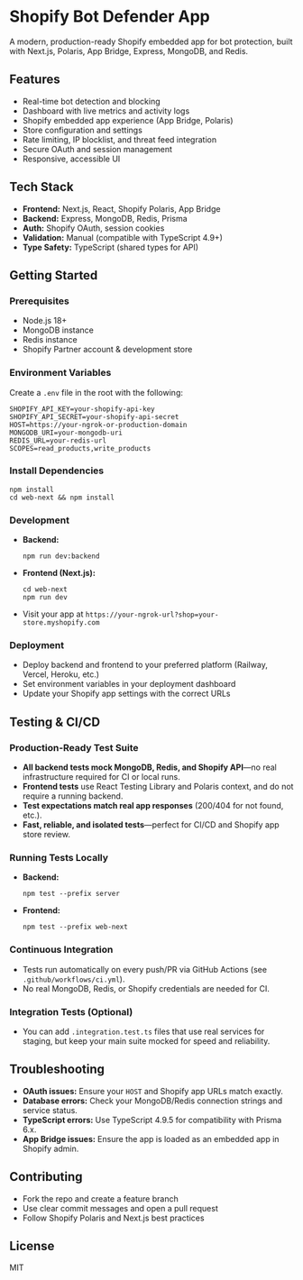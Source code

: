 # Shopify Bot Defender App

A modern, production-ready Shopify embedded app for bot protection, built with Next.js, Polaris, App Bridge, Express, MongoDB, and Redis.

## Features
- Real-time bot detection and blocking
- Dashboard with live metrics and activity logs
- Shopify embedded app experience (App Bridge, Polaris)
- Store configuration and settings
- Rate limiting, IP blocklist, and threat feed integration
- Secure OAuth and session management
- Responsive, accessible UI

## Tech Stack
- **Frontend:** Next.js, React, Shopify Polaris, App Bridge
- **Backend:** Express, MongoDB, Redis, Prisma
- **Auth:** Shopify OAuth, session cookies
- **Validation:** Manual (compatible with TypeScript 4.9+)
- **Type Safety:** TypeScript (shared types for API)

## Getting Started

### Prerequisites
- Node.js 18+
- MongoDB instance
- Redis instance
- Shopify Partner account & development store

### Environment Variables
Create a `.env` file in the root with the following:
```
SHOPIFY_API_KEY=your-shopify-api-key
SHOPIFY_API_SECRET=your-shopify-api-secret
HOST=https://your-ngrok-or-production-domain
MONGODB_URI=your-mongodb-uri
REDIS_URL=your-redis-url
SCOPES=read_products,write_products
```

### Install Dependencies
```
npm install
cd web-next && npm install
```

### Development
- **Backend:**
  ```
  npm run dev:backend
  ```
- **Frontend (Next.js):**
  ```
  cd web-next
  npm run dev
  ```
- Visit your app at `https://your-ngrok-url?shop=your-store.myshopify.com`

### Deployment
- Deploy backend and frontend to your preferred platform (Railway, Vercel, Heroku, etc.)
- Set environment variables in your deployment dashboard
- Update your Shopify app settings with the correct URLs

## Testing & CI/CD

### Production-Ready Test Suite
- **All backend tests mock MongoDB, Redis, and Shopify API**—no real infrastructure required for CI or local runs.
- **Frontend tests** use React Testing Library and Polaris context, and do not require a running backend.
- **Test expectations match real app responses** (200/404 for not found, etc.).
- **Fast, reliable, and isolated tests**—perfect for CI/CD and Shopify app store review.

### Running Tests Locally
- **Backend:**
  ```
  npm test --prefix server
  ```
- **Frontend:**
  ```
  npm test --prefix web-next
  ```

### Continuous Integration
- Tests run automatically on every push/PR via GitHub Actions (see `.github/workflows/ci.yml`).
- No real MongoDB, Redis, or Shopify credentials are needed for CI.

### Integration Tests (Optional)
- You can add `.integration.test.ts` files that use real services for staging, but keep your main suite mocked for speed and reliability.

## Troubleshooting
- **OAuth issues:** Ensure your `HOST` and Shopify app URLs match exactly.
- **Database errors:** Check your MongoDB/Redis connection strings and service status.
- **TypeScript errors:** Use TypeScript 4.9.5 for compatibility with Prisma 6.x.
- **App Bridge issues:** Ensure the app is loaded as an embedded app in Shopify admin.

## Contributing
- Fork the repo and create a feature branch
- Use clear commit messages and open a pull request
- Follow Shopify Polaris and Next.js best practices

## License
MIT 